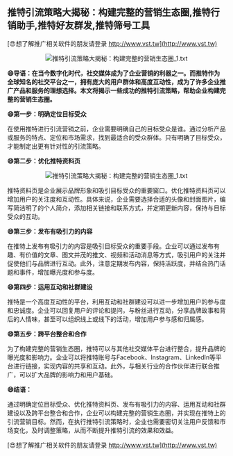 ## **推特引流策略大揭秘：构建完整的营销生态圈,推特行销助手,推特好友群发,推特筛号工具**

[😍想了解推广相关软件的朋友请登录 http://www.vst.tw](http://www.vst.tw)

 <center><img src="https://vst.tw/MP4/tuiguang/png/4.png" alt="推特引流策略大揭秘：构建完整的营销生态圈_1.txt"></center>

**😄导语：在当今数字化时代，社交媒体成为了企业营销的利器之一。而推特作为全球知名的社交平台之一，拥有庞大的用户群体和高度互动性，成为了许多企业推广产品和服务的理想选择。本文将揭示一些成功的推特引流策略，帮助企业构建完整的营销生态圈。**

**😄第一步：明确定位目标受众**

在使用推特进行引流营销之前，企业需要明确自己的目标受众是谁。通过分析产品或服务的特点、定位和市场需求，找到最适合的受众群体。只有明确了目标受众，才能制定出更有针对性的引流策略。

**😄第二步：优化推特资料页**

 <center><img src="https://vst.tw/MP4/tuiguang/png/3.png" alt="推特引流策略大揭秘：构建完整的营销生态圈_1.txt"></center>

推特资料页是企业展示品牌形象和吸引目标受众的重要窗口。优化推特资料页可以增加用户的关注度和互动性。具体来说，企业需要选择合适的头像和封面图片，编写简洁明了的个人简介，添加相关链接和联系方式，并定期更新内容，保持与目标受众的互动。

**😄第三步：发布有吸引力的内容**

在推特上发布有吸引力的内容是吸引目标受众的重要手段。企业可以通过发布有趣、有价值的文章、图文并茂的推文、视频和活动消息等方式，吸引用户的关注并促使他们与品牌进行互动。此外，注意定期发布内容，保持活跃度，并结合热门话题和事件，增加曝光度和参与度。

**😄第四步：运用互动和社群建设**

推特是一个高度互动性的平台，利用互动和社群建设可以进一步增加用户的参与度和忠诚度。企业可以回复用户的评论和提问，与粉丝进行互动，分享品牌故事和背后的人情味，甚至可以组织线上或线下的活动，增加用户参与感和归属感。

**😄第五步：跨平台整合和合作**

为了构建完整的营销生态圈，推特可以与其他社交媒体平台进行整合，提升品牌的曝光度和影响力。企业可以将推特账号与Facebook、Instagram、LinkedIn等平台进行链接，实现内容的共享和互动。此外，与相关行业的合作伙伴进行联合推广，可以扩大品牌的影响力和用户基础。

**😄结语：**

通过明确定位目标受众、优化推特资料页、发布有吸引力的内容、运用互动和社群建设以及跨平台整合和合作，企业可以构建完整的营销生态圈，并实现在推特上的引流营销目标。然而，在执行推特引流策略时，企业也需要密切关注用户反馈和市场变化，及时调整策略，从而不断提升推特引流的效果和效益。

[😍想了解推广相关软件的朋友请登录 http://www.vst.tw](http://www.vst.tw)



